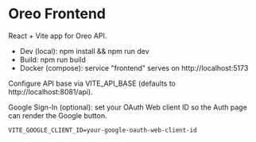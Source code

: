# Oreo Frontend

React + Vite app for Oreo API.

- Dev (local): npm install && npm run dev
- Build: npm run build
- Docker (compose): service "frontend" serves on http://localhost:5173

Configure API base via VITE_API_BASE (defaults to http://localhost:8081/api).

Google Sign-In (optional): set your OAuth Web client ID so the Auth page can render the Google button.

```
VITE_GOOGLE_CLIENT_ID=your-google-oauth-web-client-id
```
